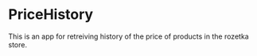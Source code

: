 # PriceHistory

This is an app for retreiving history of the price of products in the rozetka store.
